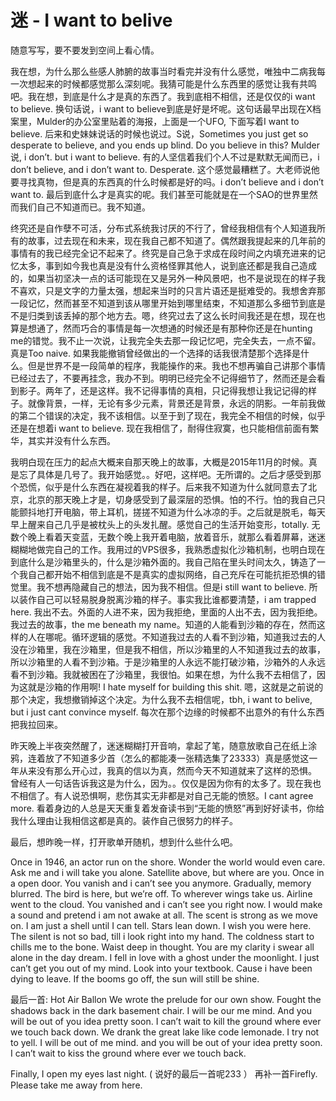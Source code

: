 # 迷 - I want to belive


随意写写，要不要发到空间上看心情。
<!-- more -->

我在想，为什么那么些感人肺腑的故事当时看完并没有什么感觉，唯独中二病我每一次想起来的时候都感觉那么深刻呢。我猜可能是什么东西里的感觉让我有共鸣吧。我在想，到底是什么才是真的东西了。我到底相不相信，还是仅仅的i want to believe. 换句话说，i want to believe到底是好是坏呢。这句话最早出现在X档案里，Mulder的办公室里贴着的海报，上面是一个UFO, 下面写着I want to believe. 后来和史妹妹说话的时候也说过。S说，Sometimes you just get so desperate to believe, and you ends up blind. Do you believe in this? Mulder说, i don’t. but i want to believe. 有的人坚信着我们个人不过是默默无闻而已，i don’t believe, and i don’t want to. Desperate. 这个感觉最糟糕了。大老师说他要寻找真物，但是真的东西真的什么时候都是好的吗。i don’t believe and i don’t want to. 最后到底什么才是真实的呢。我们甚至可能就是在一个SAO的世界里然而我们自己不知道而已。我不知道。

终究还是自作孽不可活，分布式系统我讨厌的不行了，曾经我相信有个人知道我所有的故事，过去现在和未来，现在我自己都不知道了。偶然跟我提起来的几年前的事情有的我已经完全记不起来了。终究是自己急于求成在段时间之内填充进来的记忆太多，事到如今我也真是没有什么资格怪罪其他人，说到底还都是我自己造成的，如果当初坚决一点的话可能现在又是另外一种风景吧，也不是说现在的样子我不喜欢，只是文字的力量太强，想起来当时的只言片语还是挺难受的。我想舍弃那一段记忆，然而甚至不知道到该从哪里开始到哪里结束，不知道那么多细节到底是不是归类到该丢掉的那个地方去。嗯，终究过去了这么长时间我还是在想，现在也算是想通了，然而巧合的事情是每一次想通的时候还是有那种你还是在hunting me的错觉。我不止一次说，让我完全失去那一段记忆吧，完全失去，一点不留。真是Too naive. 如果我能撤销曾经做出的一个选择的话我很清楚那个选择是什么。但是世界不是一段简单的程序，我能操作的来。我也不想再骗自己讲那个事情已经过去了，不要再挂念，我办不到。明明已经完全不记得细节了，然而还是会看到影子。两年了，还是这样。我不记得事情的真相，只记得我想让我记记得的样子。就像背景，一样，无论有多少元素，背景还是背景，永远的阴影。一年前我做的第二个错误的决定，我不该相信。以至于到了现在，我完全不相信的时候，似乎还是在想着i want to believe. 现在我相信了，耐得住寂寞，也只能相信前面有繁华，其实并没有什么东西。

我明白现在压力的起点大概来自那天晚上的故事，大概是2015年11月的时候。真是忘了具体是几号了。我开始感觉。。好吧，这样吧。无所谓的。之后才感受到那个恐慌，似乎是什么东西在凝视着我的样子。后来我不知道为什么就同意去了北京，北京的那天晚上才是，切身感受到了最深层的恐惧。怕的不行。怕的我自己只能颤抖地打开电脑，带上耳机，搓搓不知道为什么冰凉的手。之后就是脱毛，每天早上醒来自己几乎是被枕头上的头发扎醒。感觉自己的生活开始变形，totally. 无数个晚上看着天变蓝，无数个晚上我开着电脑，放着音乐，就那么看着屏幕，迷迷糊糊地做完自己的工作。我用过的VPS很多，我熟悉虚拟化沙箱机制，也明白现在到底什么是沙箱里头的，什么是沙箱外面的。我自己陷在里头时间太久，铸造了一个我自己都开始不相信到底是不是真实的虚拟网络，自己充斥在可能抗拒恐惧的错觉里。我不想再隐藏自己的想法，因为我不相信。但是i still want to believe. 所以装作自己可以轻易脱身脱离沙箱的样子。事实我比谁都要清楚，i am trapped here. 我出不去。外面的人进不来，因为我拒绝，里面的人出不去，因为我拒绝。我过去的故事，the me beneath my name。知道的人能看到沙箱的存在，然而这样的人在哪呢。循环逻辑的感觉。不知道我过去的人看不到沙箱，知道我过去的人没在沙箱里，我在沙箱里，但是我不相信，所以沙箱里的人不知道我过去的故事，所以沙箱里的人看不到沙箱。于是沙箱里的人永远不能打破沙箱，沙箱外的人永远看不到沙箱。我就被困在了沙箱里，我很怕。如果在想，为什么我不去相信了，因为这就是沙箱的作用啊! I hate myself for building this shit. 嗯，这就是之前说的那个决定，我想撤销掉这个决定。为什么我不去相信呢，tbh, i want to belive, but i just cant convince myself. 每次在那个边缘的时候都不出意外的有什么东西把我拉回来。

昨天晚上半夜突然醒了，迷迷糊糊打开音响，拿起了笔，随意放歌自己在纸上涂鸦，连着放了不知道多少首（怎么的都能凑一张精选集了23333）真是感觉这一年从来没有那么开心过，我真的信以为真，然而今天不知道就来了这样的恐惧。   曾经有人一句话告诉我这是为什么，因为。。仅仅是因为你有的太多了。现在我也不相信了。有人说恐惧啊，悲伤其实无非都是对自己无能的愤怒。I cant agree more. 看着身边的人总是天天重复着发奋读书到“无能的愤怒”再到好好读书，你给我什么理由让我相信这都是真的。装作自己很努力的样子。

最后，想昨晚一样，打开歌单开随机，想到什么些什么吧。

Once in 1946, an actor run on the shore. Wonder the world would even care. Ask me and i will take you alone. Satellite above, but where are you. Once in a open door. You vanish and i can’t see you anymore. Gradually, memory blurred. The bird is here, but we’re off. To wherever wings take us. Airline went to the cloud. You vanished and i can’t see you right now. I would make a sound and pretend i am not awake at all. The scent is strong as we move on. I am just a shell until I can tell. Stars lean down. I wish you were here. The silent is not so bad, till i look right into my hand. The coldness start to chills me to the bone. Waist deep in thought. You are my clarity i swear all alone in the day dream. I fell in love with a ghost under the moonlight. I just can’t get you out of my mind. Look into your textbook. Cause i have been dying to leave. If the booms go off, the sun will still be shine. 

最后一首: Hot Air Ballon 
We wrote the prelude for our own show. Fought the shadows back in the dark basement chair. I will be our me mind. And you will be out of you idea pretty soon. I can’t wait to kill the ground where ever we touch back down. We drank the great lake like code lemonade. I try not to yell. I will be out of me mind. and you will be out of your idea pretty soon. I can’t wait to kiss the ground where ever we touch back. 



Finally, I open my eyes last night. ( 说好的最后一首呢233 ） 再补一首Firefly. Please take me away from here. 
